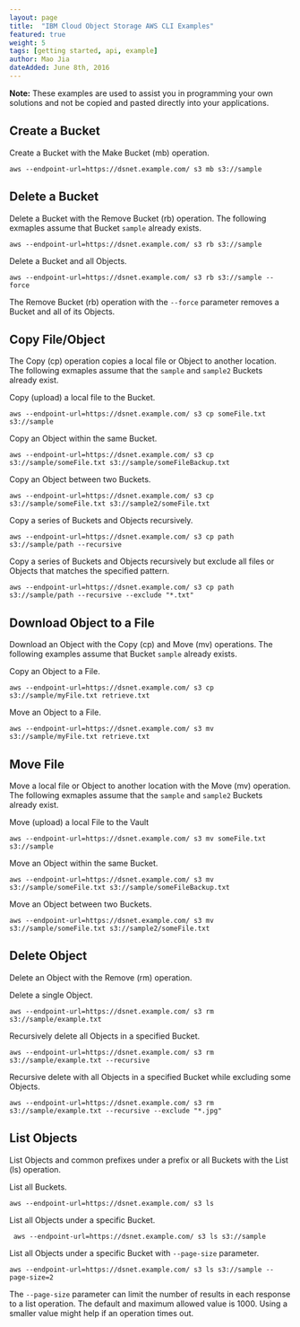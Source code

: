 ```yaml
---
layout: page
title:  "IBM Cloud Object Storage AWS CLI Examples"
featured: true
weight: 5
tags: [getting started, api, example]
author: Mao Jia
dateAdded: June 8th, 2016
---
```




**Note:** These examples are used to assist you in programming your own solutions and not be copied and pasted directly into your applications. ## Create a Bucket
Create a Bucket with the Make Bucket (mb) operation. 

```aws --endpoint-url=https://dsnet.example.com/ s3 mb s3://sample```
## Delete a BucketDelete a Bucket with the Remove Bucket (rb) operation. The following exmaples assume that Bucket ``sample`` already exists.
``` 
aws --endpoint-url=https://dsnet.example.com/ s3 rb s3://sample```
Delete a Bucket and all Objects.```aws --endpoint-url=https://dsnet.example.com/ s3 rb s3://sample --force```The Remove Bucket (rb) operation with the ``--force`` parameter removes a Bucket and all of its Objects.
## Copy File/Object
The Copy (cp) operation copies a local file or Object to another location. The following exmaples assume that the ``sample`` and ``sample2`` Buckets already exist.

Copy (upload) a local file to the Bucket.
```aws --endpoint-url=https://dsnet.example.com/ s3 cp someFile.txt s3://sample```
Copy an Object within the same Bucket.```aws --endpoint-url=https://dsnet.example.com/ s3 cp s3://sample/someFile.txt s3://sample/someFileBackup.txt
```

Copy an Object between two Buckets.

```aws --endpoint-url=https://dsnet.example.com/ s3 cp s3://sample/someFile.txt s3://sample2/someFile.txt```
Copy a series of Buckets and Objects recursively.
```aws --endpoint-url=https://dsnet.example.com/ s3 cp path s3://sample/path --recursive```
Copy a series of Buckets and Objects recursively but exclude all files or Objects that matches the specified pattern.
```aws --endpoint-url=https://dsnet.example.com/ s3 cp path s3://sample/path --recursive --exclude "*.txt"```
## Download Object to a FileDownload an Object with the Copy (cp) and Move (mv) operations. The following examples assume that Bucket ``sample`` already exists.

Copy an Object to a File.
```aws --endpoint-url=https://dsnet.example.com/ s3 cp s3://sample/myFile.txt retrieve.txt```
Move an Object to a File.
```aws --endpoint-url=https://dsnet.example.com/ s3 mv s3://sample/myFile.txt retrieve.txt```## Move File
Move a local file or Object to another location with the Move (mv) operation. The following exmaples assume that the ``sample`` and ``sample2`` Buckets already exist.Move (upload) a local File to the Vault
```aws --endpoint-url=https://dsnet.example.com/ s3 mv someFile.txt s3://sample```
Move an Object within the same Bucket.
```aws --endpoint-url=https://dsnet.example.com/ s3 mv s3://sample/someFile.txt s3://sample/someFileBackup.txt
```Move an Object between two Buckets.
```aws --endpoint-url=https://dsnet.example.com/ s3 mv s3://sample/someFile.txt s3://sample2/someFile.txt
```## Delete ObjectDelete an Object with the Remove (rm) operation. 

Delete a single Object.

```aws --endpoint-url=https://dsnet.example.com/ s3 rm s3://sample/example.txt```
Recursively delete all Objects in a specified Bucket.
```aws --endpoint-url=https://dsnet.example.com/ s3 rm s3://sample/example.txt --recursive```
Recursive delete with all Objects in a specified Bucket while excluding some Objects.
```aws --endpoint-url=https://dsnet.example.com/ s3 rm s3://sample/example.txt --recursive --exclude "*.jpg"```
## List ObjectsList Objects and common prefixes under a prefix or all Buckets with the List (ls) operation. 

List all Buckets.

```aws --endpoint-url=https://dsnet.example.com/ s3 ls```
List all Objects under a specific Bucket.
```￼aws --endpoint-url=https://dsnet.example.com/ s3 ls s3://sample
```List all Objects under a specific Bucket with ``--page-size`` parameter.
```aws --endpoint-url=https://dsnet.example.com/ s3 ls s3://sample --page-size=2```
The ``--page-size`` parameter can limit the number of results in each response to a list operation. The default and maximum allowed value is 1000. Using a smaller value might help if an operation times out.
